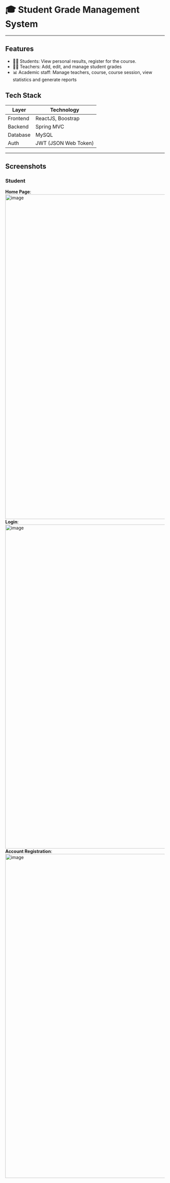 # 🎓 Student Grade Management System

---

## Features

- 🧑‍🎓 Students: View personal results, register for the course.
- 👨‍🏫 Teachers: Add, edit, and manage student grades
- 📊 Academic staff: Manage teachers, course, course session, view statistics and generate reports

## Tech Stack

| Layer      | Technology                  |
|------------|-----------------------------|
| Frontend   | ReactJS, Boostrap        |
| Backend    | Spring MVC      |
| Database   | MySQL                       |
| Auth       | JWT (JSON Web Token)        |

---

## Screenshots

### Student
**Home Page**:
<img width="1898" height="1025" alt="image" src="https://github.com/user-attachments/assets/bc7070b9-3352-477d-9c71-e1e8362d9494" />
**Login**:
<img width="1897" height="1023" alt="image" src="https://github.com/user-attachments/assets/f05a7c2a-350a-4866-b85f-adf14201817c" />
**Account Registration**:
<img width="1897" height="1023" alt="image" src="https://github.com/user-attachments/assets/f05a7c2a-350a-4866-b85f-adf14201817c" />
